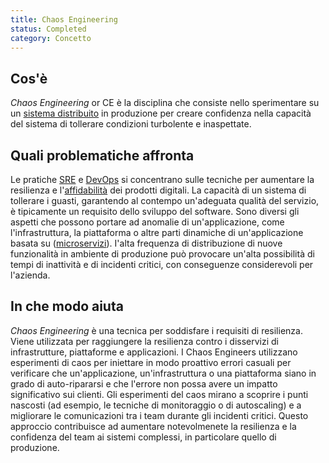 ```yaml
---
title: Chaos Engineering
status: Completed
category: Concetto
---
```


## Cos'è
_Chaos Engineering_ or CE è la disciplina che consiste nello sperimentare su un [sistema distribuito](/it/distributed_systems/) in produzione per creare confidenza nella capacità del sistema di tollerare condizioni turbolente e inaspettate.

## Quali problematiche affronta
Le pratiche [SRE](/it/site_reliability_engineering/) e [DevOps](/it/devops/) si concentrano sulle tecniche per aumentare la resilienza e l'[affidabilità](/it/reliability/) dei prodotti digitali. La capacità di un sistema di tollerare i guasti, garantendo al contempo un'adeguata qualità del servizio, è tipicamente un requisito dello sviluppo del software. Sono diversi gli aspetti che possono portare ad anomalie di un'applicazione, come l'infrastruttura, la piattaforma o altre parti dinamiche di un'applicazione basata su ([microservizi](/it/microservices/)). I'alta frequenza di distribuzione di nuove funzionalità in ambiente di produzione può provocare un'alta possibilità di tempi di inattività e di incidenti critici, con conseguenze considerevoli per l'azienda.

## In che modo aiuta
_Chaos Engineering_ è una tecnica per soddisfare i requisiti di resilienza. Viene utilizzata per raggiungere la resilienza contro i disservizi di infrastrutture, piattaforme e applicazioni. I Chaos Engineers utilizzano esperimenti di caos per iniettare in modo proattivo errori casuali per verificare che un'applicazione, un'infrastruttura o una piattaforma siano in grado di auto-ripararsi e che l'errore non possa avere un impatto significativo sui clienti. Gli esperimenti del caos mirano a scoprire i punti nascosti (ad esempio, le tecniche di monitoraggio o di autoscaling) e a migliorare le comunicazioni tra i team durante gli incidenti critici. Questo approccio contribuisce ad aumentare notevolmenete la resilienza e la confidenza del team ai sistemi complessi, in particolare quello di produzione.
